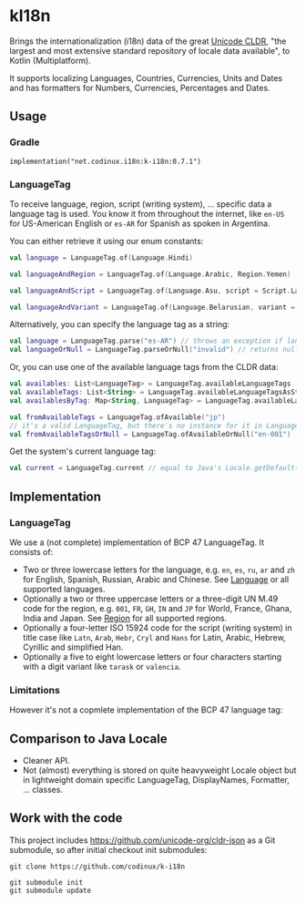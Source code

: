 # kI18n

Brings the internationalization (i18n) data of the great [Unicode CLDR](https://github.com/unicode-org/cldr), "the largest and most extensive standard repository of locale data available", to Kotlin (Multiplatform).

It supports localizing Languages, Countries, Currencies, Units and Dates and has formatters for Numbers, Currencies, Percentages and Dates.

## Usage

### Gradle

```
implementation("net.codinux.i18n:k-i18n:0.7.1")
```

### LanguageTag

To receive language, region, script (writing system), ... specific data a language tag is used. You know it from throughout the internet, like `en-US` for US-American English or `es-AR` for Spanish as spoken in Argentina.

You can either retrieve it using our enum constants:

```kotlin
val language = LanguageTag.of(Language.Hindi)

val languageAndRegion = LanguageTag.of(Language.Arabic, Region.Yemen)

val languageAndScript = LanguageTag.of(Language.Asu, script = Script.Latin)

val languageAndVariant = LanguageTag.of(Language.Belarusian, variant = Variant.Tarask)
```

Alternatively, you can specify the language tag as a string:

```kotlin
val language = LanguageTag.parse("es-AR") // throws an exception if language tag is invalid
val languageOrNull = LanguageTag.parseOrNull("invalid") // returns null if language tag is invalid
```

Or, you can use one of the available language tags from the CLDR data:

```kotlin
val availables: List<LanguageTag> = LanguageTag.availableLanguageTags
val availableTags: List<String> = LanguageTag.availableLanguageTagsAsString
val availablesByTag: Map<String, LanguageTag> = LanguageTag.availableLanguageTagsByTag

val fromAvailableTags = LanguageTag.ofAvailable("jp")
// it's a valid LanguageTag, but there's no instance for it in LanguageTag.availableLanguageTags (as CLDR as no direct data for it)
val fromAvailableTagsOrNull = LanguageTag.ofAvailableOrNull("en-001") 
```

Get the system's current language tag:

```kotlin
val current = LanguageTag.current // equal to Java's Locale.getDefault()
```

## Implementation

### LanguageTag

We use a (not complete) implementation of BCP 47 LanguageTag. It consists of:
- Two or three lowercase letters for the language, e.g. `en`, `es`, `ru`, `ar` and `zh` for English, Spanish, Russian, Arabic and Chinese. See [Language](./k-i18n-data/src/commonMain/kotlin/net/codinux/i18n/Language.kt) or all supported languages.
- Optionally a two or three uppercase letters or a three-digit UN M.49 code for the region, e.g. `001`, `FR`, `GH`, `IN` and `JP` for World, France, Ghana, India and Japan. See [Region](./k-i18n-data/src/commonMain/kotlin/net/codinux/i18n/Region.kt) for all supported regions.
- Optionally a four-letter ISO 15924 code for the script (writing system) in title case like `Latn`, `Arab`, `Hebr`, `Cryl` and `Hans` for Latin, Arabic, Hebrew, Cyrillic and simplified Han.
- Optionally a five to eight lowercase letters or four characters starting with a digit variant like `tarask` or `valencia`.

### Limitations

However it's not a copmlete implementation of the BCP 47 language tag:


## Comparison to Java Locale

- Cleaner API.
- Not (almost) everything is stored on quite heavyweight Locale object but in lightweight domain specific LanguageTag, DisplayNames, Formatter, ... classes.

## Work with the code

This project includes https://github.com/unicode-org/cldr-json as a Git submodule, so after initial checkout init submodules:

```shell
git clone https://github.com/codinux/k-i18n

git submodule init
git submodule update
```
